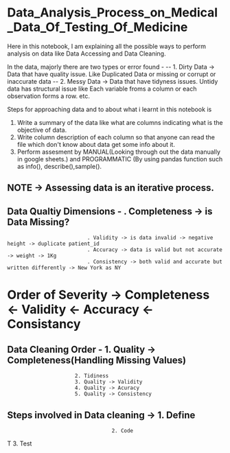 # Data_Analysis_Process_on_Medical_Data_Of_Testing_Of_Medicine
Here in this notebook, I am explaining all the possible ways to perform analysis on data like Data Accessing and Data Cleaning.

In the data, majorly there are two types or error found -
-- 1. Dirty Data -> Data that have quality issue. Like Duplicated Data or missing or corrupt or inaccurate data
-- 2. Messy Data -> Data that have tidyness issues. Untidy data has structural issue like Each variable froms a column or each 
                    observation forms a row. etc.

Steps for approaching data and to about what i learnt in this notebook is 
1. Write a summary of the data like what are columns indicating what is the objective of data.
2. Write column description of each column so that anyone can read the file which don't know about data get some info about it.
3. Perform assesment by MANUAL(Looking through out the data manually in google sheets.) and PROGRAMMATIC (By using pandas function such as info(),
   describe(),sample().

## NOTE -> Assessing data is an iterative process.
## Data Qualtiy Dimensions  - . Completeness -> is Data Missing?
                              . Validity -> is data invalid -> negative height -> duplicate patient_id 
                              . Accuracy -> data is valid but not accurate -> weight -> 1Kg 
                              . Consistency -> both valid and accurate but written differently -> New York as NY

# Order of Severity -> Completeness <- Validity <- Accuracy <- Consistancy 

## Data Cleaning Order - 1. Quality -> Completeness(Handling Missing Values)
                          2. Tidiness 
                          3. Quality -> Validity
                          4. Quality -> Acuracy 
                          5. Quality -> Consistency 
                          
 
## Steps involved in Data cleaning -> 1. Define
                                      2. Code 
T                                     3. Test

                    
